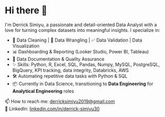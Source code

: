 # Hi there 👋

I'm Derrick Simiyu, a passionate and detail-oriented Data Analyst with a love for turning complex datasets into meaningful insights. I specialize in:

- 🧹 Data Cleaning | 🧰 Data Wrangling | ✅ Data Validation | Data Visualization  
- 📊 Dashboarding & Reporting (Looker Studio, Power BI, Tableau)  
- 📁 Data Documentation & Quality Assurance
- ✨ Skills: Python, R, Excel, SQL, Pandas, Numpy, MySQL, PostgreSQL, BigQuery, KPI tracking,
data integrity, Databricks, AWS  
- 🛠️ Automating repetitive data tasks with Python & SQL  
- 📦 Currently in Data Science, transitioning to **Data Engineering** for **Analytical Engineering** roles  

📫 How to reach me: derricksimiyu2019@gmail.com  
🔗 LinkedIn: [linkedin.com/in/derrick-simiyu30](https://linkedin.com/in/derrick-simiyu30)
